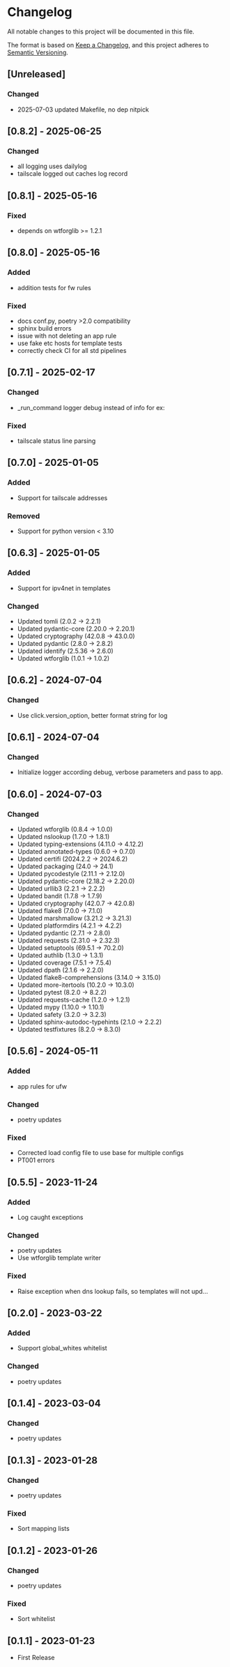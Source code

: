 <!-- markdownlint-configure-file { "MD024": false } -->
# Changelog

All notable changes to this project will be documented in this file.

The format is based on [Keep a Changelog](https://keepachangelog.com/en/1.1.0/),
and this project adheres to [Semantic Versioning](https://semver.org/spec/v2.0.0.html).

## [Unreleased]

### Changed

- 2025-07-03 updated Makefile, no dep nitpick

## [0.8.2] - 2025-06-25

### Changed

- all logging uses dailylog
- tailscale logged out caches log record

## [0.8.1] - 2025-05-16

### Fixed

- depends on wtforglib >= 1.2.1

## [0.8.0] - 2025-05-16

### Added

- addition tests for fw rules

### Fixed

- docs conf.py, poetry >2.0 compatibility
- sphinx build errors
- issue with not deleting an app rule
- use fake etc hosts for template tests
- correctly check CI for all std pipelines

## [0.7.1] - 2025-02-17

### Changed

- _run_command logger debug instead of info for ex:

### Fixed

- tailscale status line parsing

## [0.7.0] - 2025-01-05

### Added

- Support for tailscale addresses

### Removed

- Support for python version < 3.10

## [0.6.3] - 2025-01-05

### Added

- Support for ipv4net in templates

### Changed

- Updated tomli (2.0.2 -> 2.2.1)
- Updated pydantic-core (2.20.0 -> 2.20.1)
- Updated cryptography (42.0.8 -> 43.0.0)
- Updated pydantic (2.8.0 -> 2.8.2)
- Updated identify (2.5.36 -> 2.6.0)
- Updated wtforglib (1.0.1 -> 1.0.2)

## [0.6.2] - 2024-07-04

### Changed

- Use click.version_option, better format string for log

## [0.6.1] - 2024-07-04

### Changed

- Initialize logger according debug, verbose parameters and pass to app.

## [0.6.0] - 2024-07-03

### Changed

- Updated wtforglib (0.8.4 -> 1.0.0)
- Updated nslookup (1.7.0 -> 1.8.1)
- Updated typing-extensions (4.11.0 -> 4.12.2)
- Updated annotated-types (0.6.0 -> 0.7.0)
- Updated certifi (2024.2.2 -> 2024.6.2)
- Updated packaging (24.0 -> 24.1)
- Updated pycodestyle (2.11.1 -> 2.12.0)
- Updated pydantic-core (2.18.2 -> 2.20.0)
- Updated urllib3 (2.2.1 -> 2.2.2)
- Updated bandit (1.7.8 -> 1.7.9)
- Updated cryptography (42.0.7 -> 42.0.8)
- Updated flake8 (7.0.0 -> 7.1.0)
- Updated marshmallow (3.21.2 -> 3.21.3)
- Updated platformdirs (4.2.1 -> 4.2.2)
- Updated pydantic (2.7.1 -> 2.8.0)
- Updated requests (2.31.0 -> 2.32.3)
- Updated setuptools (69.5.1 -> 70.2.0)
- Updated authlib (1.3.0 -> 1.3.1)
- Updated coverage (7.5.1 -> 7.5.4)
- Updated dpath (2.1.6 -> 2.2.0)
- Updated flake8-comprehensions (3.14.0 -> 3.15.0)
- Updated more-itertools (10.2.0 -> 10.3.0)
- Updated pytest (8.2.0 -> 8.2.2)
- Updated requests-cache (1.2.0 -> 1.2.1)
- Updated mypy (1.10.0 -> 1.10.1)
- Updated safety (3.2.0 -> 3.2.3)
- Updated sphinx-autodoc-typehints (2.1.0 -> 2.2.2)
- Updated testfixtures (8.2.0 -> 8.3.0)

## [0.5.6] - 2024-05-11

### Added

- app rules for ufw

### Changed

- poetry updates

### Fixed

- Corrected load config file to use base for multiple configs
- PT001 errors


## [0.5.5] - 2023-11-24

### Added

- Log caught exceptions

### Changed

- poetry updates
- Use wtforglib template writer

### Fixed

- Raise exception when dns lookup fails, so templates will not upd…

## [0.2.0] - 2023-03-22

### Added

- Support global_whites whitelist

### Changed

- poetry updates

## [0.1.4] - 2023-03-04

### Changed

- poetry updates

## [0.1.3] - 2023-01-28

### Changed

- poetry updates

### Fixed

- Sort mapping lists


## [0.1.2] - 2023-01-26

### Changed

- poetry updates

### Fixed

- Sort whitelist

## [0.1.1] - 2023-01-23

- First Release
